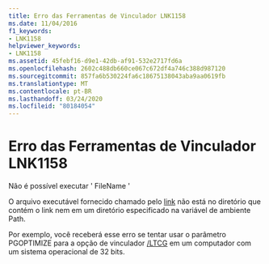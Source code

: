 ```yaml
---
title: Erro das Ferramentas de Vinculador LNK1158
ms.date: 11/04/2016
f1_keywords:
- LNK1158
helpviewer_keywords:
- LNK1158
ms.assetid: 45febf16-d9e1-42db-af91-532e2717fd6a
ms.openlocfilehash: 2602c488db660ce067c672df4a746c388d987120
ms.sourcegitcommit: 857fa6b530224fa6c18675138043aba9aa0619fb
ms.translationtype: MT
ms.contentlocale: pt-BR
ms.lasthandoff: 03/24/2020
ms.locfileid: "80184054"
---
```

# <a name="linker-tools-error-lnk1158"></a>Erro das Ferramentas de Vinculador LNK1158

Não é possível executar ' FileName '

O arquivo executável fornecido chamado pelo [link](../../build/reference/linking.md) não está no diretório que contém o link nem em um diretório especificado na variável de ambiente Path.

Por exemplo, você receberá esse erro se tentar usar o parâmetro PGOPTIMIZE para a opção de vinculador [/LTCG](../../build/reference/ltcg-link-time-code-generation.md) em um computador com um sistema operacional de 32 bits.
